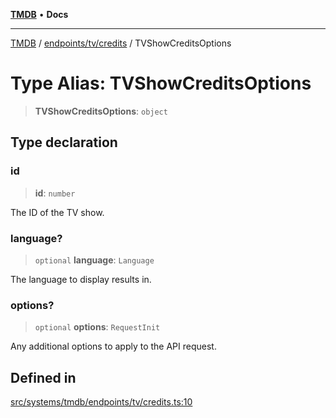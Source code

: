 [**TMDB**](../../../../README.md) • **Docs**

***

[TMDB](../../../../README.md) / [endpoints/tv/credits](../README.md) / TVShowCreditsOptions

# Type Alias: TVShowCreditsOptions

> **TVShowCreditsOptions**: `object`

## Type declaration

### id

> **id**: `number`

The ID of the TV show.

### language?

> `optional` **language**: `Language`

The language to display results in.

### options?

> `optional` **options**: `RequestInit`

Any additional options to apply to the API request.

## Defined in

[src/systems/tmdb/endpoints/tv/credits.ts:10](https://github.com/Norviah/media-hub/blob/65ee01fce9c30692d28d2f4e608ea7f18b4d7381/src/systems/tmdb/endpoints/tv/credits.ts#L10)
